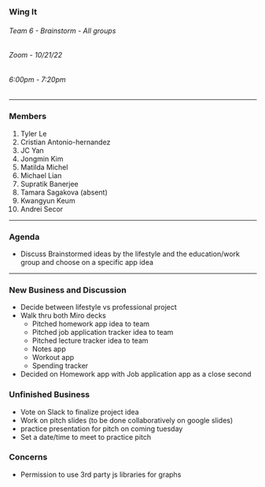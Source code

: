 ### Wing It

###### Team 6 - Brainstorm - All groups

###### Zoom - 10/21/22

###### 6:00pm - 7:20pm

<hr>

### Members

1. Tyler Le
2. Cristian Antonio-hernandez
3. JC Yan
4. Jongmin Kim
5. Matilda Michel
6. Michael Lian
7. Supratik Banerjee
8. Tamara Sagakova (absent)
9. Kwangyun Keum 
10. Andrei Secor


<hr>

### Agenda

- Discuss Brainstormed ideas by the lifestyle and the education/work group and choose on a specific app idea

<hr>


### New Business and Discussion
- Decide between lifestyle vs professional project
- Walk thru both Miro decks
	- Pitched homework app idea to team
	- Pitched job application tracker idea to team
	- Pitched lecture tracker idea to team
	- Notes app
	- Workout app
	- Spending tracker
- Decided on Homework app with Job application app as a close second 

### Unfinished Business
- Vote on Slack to finalize project idea
- Work on pitch slides (to be done collaboratively on google slides)
- practice presentation for pitch on coming tuesday
- Set a date/time to meet to practice pitch

### Concerns 
 - Permission to use 3rd party js libraries for graphs 
